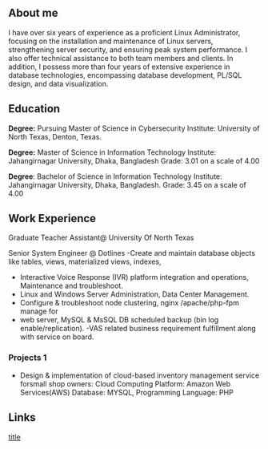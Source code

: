 ## About me
I have over six years of experience as a proficient Linux Administrator, focusing on the installation and maintenance of Linux servers, strengthening server security, and ensuring peak system performance. I also offer technical assistance to both team members and clients. In addition, I possess more than four years of extensive experience in database technologies, encompassing database development, PL/SQL design, and data visualization.

## Education

**Degree:** Pursuing Master of Science in Cybersecurity 
Institute: University of North Texas, Denton, Texas. 

**Degree:** Master of Science in Information Technology 
Institute: Jahangirnagar University, Dhaka, Bangladesh 
Grade: 3.01 on a scale of 4.00 

**Degree**: Bachelor of Science in Information Technology 
Institute: Jahangirnagar University, Dhaka, Bangladesh. 
Grade: 3.45 on a scale of 4.00

## Work Experience
 
 Graduate Teacher Assistant@ University Of North Texas
  
  Senior System Engineer @ Dotlines
-Create and maintain database objects like tables, views, materialized views, indexes, 
- Interactive Voice Response (IVR) platform integration and operations, Maintenance and troubleshoot.
- Linux and Windows Server Administration, Data Center Management.
- Configure & troubleshoot node clustering, nginx /apache/php-fpm manage for
- web server, MySQL & MsSQL DB scheduled backup (bin log enable/replication).
-VAS related business requirement fulfillment along with service on board.


### Projects 1
  - Design & implementation of cloud-based inventory management service forsmall shop owners:
    Cloud Computing Platform: Amazon Web Services(AWS)
    Database: MYSQL, Programming Language: PHP

## Links
[title](https://www.linkedin.com/in/sunny-raha/)
